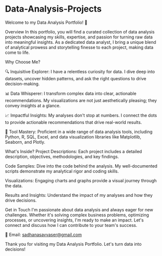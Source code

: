 # Data-Analysis-Projects
Welcome to my Data Analysis Portfolio! 🚀

Overview
In this portfolio, you will find a curated collection of data analysis projects showcasing my skills, expertise, and passion for turning raw data into meaningful insights. As a dedicated data analyst, I bring a unique blend of analytical prowess and storytelling finesse to each project, making data come to life.

Why Choose Me?


🔍 Inquisitive Explorer: I have a relentless curiosity for data. I dive deep into datasets, uncover hidden patterns, and ask the right questions to drive decision-making.

📊 Data Whisperer: I transform complex data into clear, actionable recommendations. My visualizations are not just aesthetically pleasing; they convey insights at a glance.

📈 Impactful Insights: My analyses don't stop at numbers. I connect the dots to provide actionable recommendations that drive real-world results.

🧰 Tool Mastery: Proficient in a wide range of data analysis tools, including Python, R, SQL, Excel, and data visualization libraries like Matplotlib, Seaborn, and Plotly.

What's Inside?
Project Descriptions: Each project includes a detailed description, objectives, methodologies, and key findings.

Code Samples: Dive into the code behind the analysis. My well-documented scripts demonstrate my analytical rigor and coding skills.

Visualizations: Engaging charts and graphs provide a visual journey through the data.

Results and Insights: Understand the impact of my analyses and how they drive decisions.

Get in Touch
I'm passionate about data analysis and always eager for new challenges. Whether it's solving complex business problems, optimizing processes, or uncovering insights, I'm ready to make an impact. Let's connect and discuss how I can contribute to your team's success.

📧 Email: sadhanasavvaser@gmail.com


Thank you for visiting my Data Analysis Portfolio. Let's turn data into decisions!


